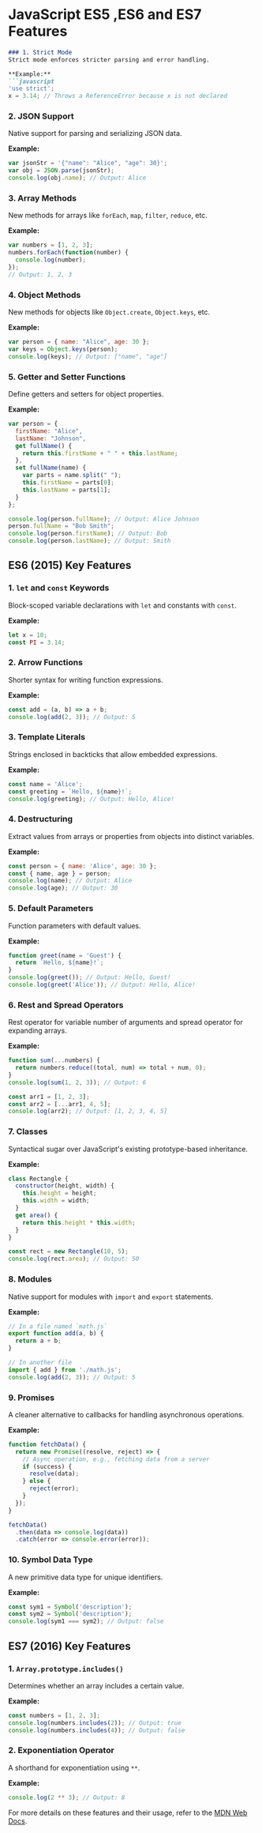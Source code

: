 # JavaScript ES5 ,ES6 and ES7 Features



```markdown
### 1. Strict Mode
Strict mode enforces stricter parsing and error handling.

**Example:**
```javascript
'use strict';
x = 3.14; // Throws a ReferenceError because x is not declared
```

### 2. JSON Support
Native support for parsing and serializing JSON data.

**Example:**
```javascript
var jsonStr = '{"name": "Alice", "age": 30}';
var obj = JSON.parse(jsonStr);
console.log(obj.name); // Output: Alice
```

### 3. Array Methods
New methods for arrays like `forEach`, `map`, `filter`, `reduce`, etc.

**Example:**
```javascript
var numbers = [1, 2, 3];
numbers.forEach(function(number) {
  console.log(number);
});
// Output: 1, 2, 3
```

### 4. Object Methods
New methods for objects like `Object.create`, `Object.keys`, etc.

**Example:**
```javascript
var person = { name: "Alice", age: 30 };
var keys = Object.keys(person);
console.log(keys); // Output: ["name", "age"]
```

### 5. Getter and Setter Functions
Define getters and setters for object properties.

**Example:**
```javascript
var person = {
  firstName: "Alice",
  lastName: "Johnson",
  get fullName() {
    return this.firstName + " " + this.lastName;
  },
  set fullName(name) {
    var parts = name.split(" ");
    this.firstName = parts[0];
    this.lastName = parts[1];
  }
};

console.log(person.fullName); // Output: Alice Johnson
person.fullName = "Bob Smith";
console.log(person.firstName); // Output: Bob
console.log(person.lastName); // Output: Smith
```

## ES6 (2015) Key Features

### 1. `let` and `const` Keywords
Block-scoped variable declarations with `let` and constants with `const`.

**Example:**
```javascript
let x = 10;
const PI = 3.14;
```

### 2. Arrow Functions
Shorter syntax for writing function expressions.

**Example:**
```javascript
const add = (a, b) => a + b;
console.log(add(2, 3)); // Output: 5
```

### 3. Template Literals
Strings enclosed in backticks that allow embedded expressions.

**Example:**
```javascript
const name = 'Alice';
const greeting = `Hello, ${name}!`;
console.log(greeting); // Output: Hello, Alice!
```

### 4. Destructuring
Extract values from arrays or properties from objects into distinct variables.

**Example:**
```javascript
const person = { name: 'Alice', age: 30 };
const { name, age } = person;
console.log(name); // Output: Alice
console.log(age); // Output: 30
```

### 5. Default Parameters
Function parameters with default values.

**Example:**
```javascript
function greet(name = 'Guest') {
  return `Hello, ${name}!`;
}
console.log(greet()); // Output: Hello, Guest!
console.log(greet('Alice')); // Output: Hello, Alice!
```

### 6. Rest and Spread Operators
Rest operator for variable number of arguments and spread operator for expanding arrays.

**Example:**
```javascript
function sum(...numbers) {
  return numbers.reduce((total, num) => total + num, 0);
}
console.log(sum(1, 2, 3)); // Output: 6

const arr1 = [1, 2, 3];
const arr2 = [...arr1, 4, 5];
console.log(arr2); // Output: [1, 2, 3, 4, 5]
```

### 7. Classes
Syntactical sugar over JavaScript's existing prototype-based inheritance.

**Example:**
```javascript
class Rectangle {
  constructor(height, width) {
    this.height = height;
    this.width = width;
  }
  get area() {
    return this.height * this.width;
  }
}

const rect = new Rectangle(10, 5);
console.log(rect.area); // Output: 50
```

### 8. Modules
Native support for modules with `import` and `export` statements.

**Example:**
```javascript
// In a file named `math.js`
export function add(a, b) {
  return a + b;
}

// In another file
import { add } from './math.js';
console.log(add(2, 3)); // Output: 5
```

### 9. Promises
A cleaner alternative to callbacks for handling asynchronous operations.

**Example:**
```javascript
function fetchData() {
  return new Promise((resolve, reject) => {
    // Async operation, e.g., fetching data from a server
    if (success) {
      resolve(data);
    } else {
      reject(error);
    }
  });
}

fetchData()
  .then(data => console.log(data))
  .catch(error => console.error(error));
```

### 10. Symbol Data Type
A new primitive data type for unique identifiers.

**Example:**
```javascript
const sym1 = Symbol('description');
const sym2 = Symbol('description');
console.log(sym1 === sym2); // Output: false
```

## ES7 (2016) Key Features

### 1. `Array.prototype.includes()`
Determines whether an array includes a certain value.

**Example:**
```javascript
const numbers = [1, 2, 3];
console.log(numbers.includes(2)); // Output: true
console.log(numbers.includes(4)); // Output: false
```

### 2. Exponentiation Operator
A shorthand for exponentiation using `**`.

**Example:**
```javascript
console.log(2 ** 3); // Output: 8
```

For more details on these features and their usage, refer to the [MDN Web Docs](https://developer.mozilla.org/en-US/docs/Web/JavaScript).
```

